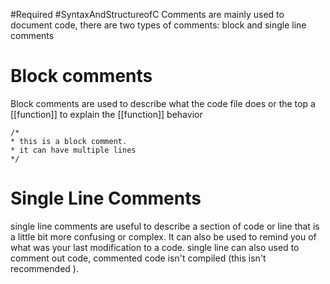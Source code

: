 #Required #SyntaxAndStructureofC 
Comments are mainly used to document code, there are two types of comments: block and single line comments

# Block comments

Block comments are used to describe what the code file does or the top a [[function]] to explain the 
[[function]] behavior
```
/*
* this is a block comment.
* it can have multiple lines 
*/
```

# Single Line Comments
 single line comments are useful to describe a section of code or line that is a little bit more confusing or complex. It can also be used to remind you of what was your last modification to a code. single line can also used to comment out code, commented code isn't compiled (this isn't recommended ).